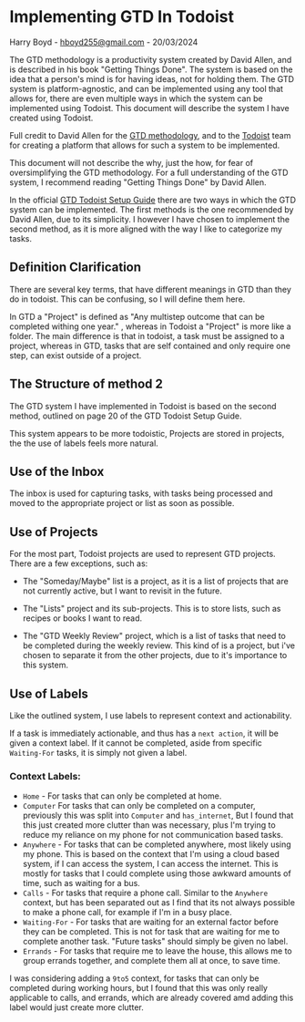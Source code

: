 # Implementing GTD In Todoist

Harry Boyd - hboyd255@gmail.com - 20/03/2024

The GTD methodology is a productivity system created by David Allen, and is
described in his book "Getting Things Done". The system is based on the idea
that a person's mind is for having ideas, not for holding them. The GTD system
is platform-agnostic, and can be implemented using any tool that allows for,
there are even multiple ways in which the system can be implemented using
Todoist. This document will describe the system I have created using Todoist.

Full credit to David Allen for the
[GTD methodology](https://gettingthingsdone.com/), and to the
[Todoist](https://todoist.com/) team for creating a platform that allows for
such a system to be implemented.

This document will not describe the why, just the how, for fear of
oversimplifying the GTD methodology. For a full understanding of the GTD system,
I recommend reading "Getting Things Done" by David Allen.

In the official
[GTD Todoist Setup Guide](https://todoist.com/productivity-methods/getting-things-done)
there are two ways in which the GTD system can be implemented. The first methods
is the one recommended by David Allen, due to its simplicity. I however I have
chosen to implement the second method, as it is more aligned with the way I like
to categorize my tasks.

## Definition Clarification

There are several key terms, that have different meanings in GTD than they do in
todoist. This can be confusing, so I will define them here.

In GTD a "Project" is defined as "Any multistep outcome that can be completed
withing one year." , whereas in Todoist a "Project" is more like a folder. The
main difference is that in todoist, a task must be assigned to a project,
whereas in GTD, tasks that are self contained and only require one step, can
exist outside of a project.

## The Structure of method 2

The GTD system I have implemented in Todoist is based on the second method,
outlined on page 20 of the GTD Todoist Setup Guide.

This system appears to be more todoistic, Projects are stored in projects, the
the use of labels feels more natural.

## Use of the Inbox

The inbox is used for capturing tasks, with tasks being processed and moved to
the appropriate project or list as soon as possible.

## Use of Projects

For the most part, Todoist projects are used to represent GTD projects. There
are a few exceptions, such as:

- The "Someday/Maybe" list is a project, as it is a list of projects that are
  not currently active, but I want to revisit in the future.

- The "Lists" project and its sub-projects. This is to store lists, such as
  recipes or books I want to read.

- The "GTD Weekly Review" project, which is a list of tasks that need to be
  completed during the weekly review. This kind of is a project, but i've chosen
  to separate it from the other projects, due to it's importance to this system.

## Use of Labels

Like the outlined system, I use labels to represent context and actionability.

If a task is immediately actionable, and thus has a `next action`, it will be
given a context label. If it cannot be completed, aside from specific
`Waiting-For` tasks, it is simply not given a label.

### Context Labels:

- `Home` - For tasks that can only be completed at home.
- `Computer` For tasks that can only be completed on a computer, previously this
  was split into `Computer` and `has_internet`, But I found that this just
  created more clutter than was necessary, plus I'm trying to reduce my reliance
  on my phone for not communication based tasks.
- `Anywhere` - For tasks that can be completed anywhere, most likely using my
  phone. This is based on the context that I'm using a cloud based system, if I
  can access the system, I can access the internet. This is mostly for tasks
  that I could complete using those awkward amounts of time, such as waiting for
  a bus.
- `Calls` - For tasks that require a phone call. Similar to the `Anywhere`
  context, but has been separated out as I find that its not always possible to
  make a phone call, for example if I'm in a busy place.
- `Waiting-For` - For tasks that are waiting for an external factor before they
  can be completed. This is not for task that are waiting for me to complete
  another task. "Future tasks" should simply be given no label.
- `Errands` - For tasks that require me to leave the house, this allows me to
  group errands together, and complete them all at once, to save time.

I was considering adding a `9to5` context, for tasks that can only be completed
during working hours, but I found that this was only really applicable to calls,
and errands, which are already covered amd adding this label
would just create more clutter.
